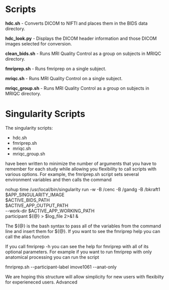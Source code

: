 # Scripts

**hdc.sh**               - Converts DICOM to NIFTI and places them in the BIDS data directory.

**hdc_look.py**          - Displays the DICOM header information and those DICOM images selected for conversion.

**clean_bids.sh**        - Runs MRI Quality Control as a group on subjects in MRIQC directory.

**fmriprep.sh**          - Runs fmriprep on a single subject.  

**mriqc.sh**             - Runs MRI Quality Control on a single subject.

**mriqc_group.sh**       - Runs MRI Quality Control as a group on subjects in MRIQC directory.

# Singularity Scripts

The singularity scripts:
* hdc.sh
* fmriprep.sh
* mriqc.sh
* mriqc_group.sh

have been written to minimize the number of arguments that you have to remember for each study
while allowing you flexibility to call scripts with various options. For example, the fmriprep.sh
script sets several environment variables and then calls the command

nohup time /usr/local/bin/singularity run -w -B /cenc -B /gandg -B /bkraft1 \
                 $APP_SINGULARITY_IMAGE \
                 $ACTIVE_BIDS_PATH \
                 $ACTIVE_APP_OUTPUT_PATH \
                 --work-dir $ACTIVE_APP_WORKING_PATH \
                 participant ${@} > $log_file 2>&1 &

The ${@} is the bash syntax to pass all of the variables from the command line and insert them
for ${@}.  If you want to see the fmriprep help you can call the alias function

If you call fmriprep -h you can see the help for fmriprep with all of its optional
parameters. For example if you want to run fmriprep with only anatomical processing you can run
the script

fmriprep.sh --participant-label imove1061 --anat-only


We are hoping this structure will allow simplicity for new users with flexibilty for experieneced
users. Advanced

